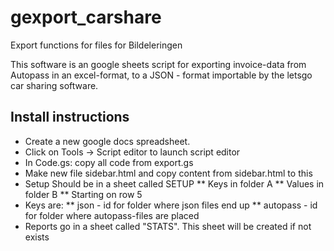 # gexport_carshare
Export functions for files for Bildeleringen

This software is an google sheets script for exporting invoice-data from
Autopass in an excel-format, to a JSON - format importable by the letsgo
car sharing software.

Install instructions
--------------------

* Create a new google docs spreadsheet.
* Click on Tools -> Script editor to launch script editor
* In Code.gs: copy all code from export.gs
* Make new file sidebar.html and copy content from sidebar.html to this
* Setup Should be in a sheet called SETUP
** Keys in folder A
** Values in folder B
** Starting on row 5
* Keys are:
** json - id for folder where json files end up
** autopass - id for folder where autopass-files are placed
* Reports go in a sheet called "STATS". This sheet will be created if not exists

